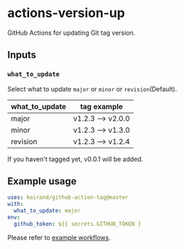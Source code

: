 actions-version-up
===

GitHub Actions for updating Git tag version.

## Inputs

### `what_to_update`

Select what to update `major` or `minor` or `revision`(Default).

|what_to_update|tag example|
|---|---|
|major|v1.2.3 --> v2.0.0|
|minor|v1.2.3 --> v1.3.0|
|revision|v1.2.3 --> v1.2.4|

If you haven't tagged yet, v0.0.1 will be added.

## Example usage

```yml
uses: koirand/github-action-tag@master
with:
  what_to_update: major
env:
  github_token: ${{ secrets.GITHUB_TOKEN }
```

Please refer to [example workflows](https://github.com/koirand/actions-version-up/tree/master/.github/workflows).
